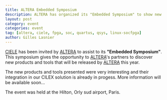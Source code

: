 ```yaml
---
title: ALTERA Embedded Symposium
description: ALTERA has organized its "Embedded Symposium" to show new products and tools to partners. CIELE was invited to this event.
layout: post
category: event
categories: event
tag: [altera, ciele, fpga, soc, quartus, qsys, linux-socfpga]
author: Gilles Lasnier
---
```


<a href="http://www.ciele.fr">CIELE</a> has been invited by <a href="http://www.altera.com">ALTERA</a> to assist to its <strong>"Embedded Symposium"</strong>. This symposium gives the opportunity to <a href="http://www.altera.com">ALTERA</a>'s partners to discover new products<!--more--> and tools that will be released by <a href="http://www.altera.com">ALTERA</a> this year.

The new products and tools presented were very interesting and their integration in our CILEX solution is already in progess. More  information will be available soon...

The event was held at the Hilton, Orly sud airport, Paris.